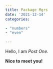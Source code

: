 ```yaml
---
title: Package Mgrs
date: '2021-12-14'
categories:

- "numbers"
- "even"

---
```


Hello, I am _Post One._

**Nice to meet you!**